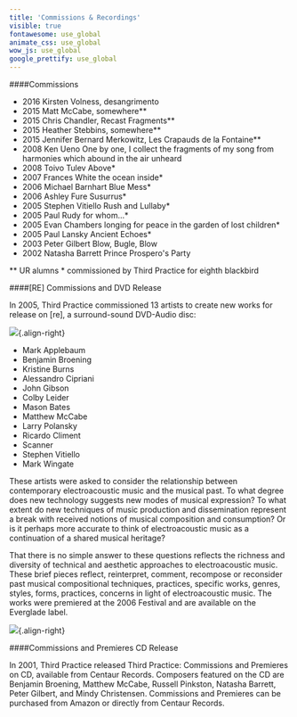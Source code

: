 ```yaml
---
title: 'Commissions & Recordings'
visible: true
fontawesome: use_global
animate_css: use_global
wow_js: use_global
google_prettify: use_global
---
```


####Commissions

* 2016 Kirsten Volness, desangrimento
* 2015 Matt McCabe, somewhere\*\*
* 2015 Chris Chandler, Recast Fragments\*\*
* 2015 Heather Stebbins, somewhere\*\*
* 2015 Jennifer Bernard Merkowitz, Les Crapauds de la Fontaine\*\*
* 2008 Ken Ueno One by one, I collect the fragments of my song from harmonies which abound in the air unheard
* 2008 Toivo Tulev Above\*
* 2007 Frances White the ocean inside\*
* 2006 Michael Barnhart Blue Mess\*
* 2006 Ashley Fure Susurrus\*
* 2005 Stephen Vitiello Rush and Lullaby\*
* 2005 Paul Rudy for whom...\*
* 2005 Evan Chambers longing for peace in the garden of lost children\*
* 2005 Paul Lansky Ancient Echoes\*
* 2003 Peter Gilbert Blow, Bugle, Blow
* 2002 Natasha Barrett Prince Prospero's Party

\*\* UR alumns \* commissioned by Third Practice for eighth blackbird

####[RE] Commissions and DVD Release

In 2005, Third Practice commissioned 13 artists to create new works for release on [re], a surround-sound DVD-Audio disc: 

![](http://thirdpractice.org/3p16/images/re_coverDVD.jpg){.align-right}

* Mark Applebaum
* Benjamin Broening
* Kristine Burns
* Alessandro Cipriani
* John Gibson
* Colby Leider
* Mason Bates
* Matthew McCabe
* Larry Polansky
* Ricardo Climent
* Scanner
* Stephen Vitiello
* Mark Wingate

These artists were asked to consider the relationship between contemporary electroacoustic music and the musical past. To what degree does new technology suggests new modes of musical expression? To what extent do new techniques of music production and dissemination represent a break with received notions of musical composition and consumption? Or is it perhaps more accurate to think of electroacoustic music as a continuation of a shared musical heritage? 

That there is no simple answer to these questions reflects the richness and diversity of technical and aesthetic approaches to electroacoustic music. These brief pieces reflect, reinterpret, comment, recompose or reconsider past musical compositional techniques, practices, specific works, genres, styles, forms, practices, concerns in light of electroacoustic music. The works were premiered at the 2006 Festival and are available on the Everglade label.

![](http://thirdpractice.org/3p16/images/crc2672.jpg){.align-right}

####Commissions and Premieres CD Release

In 2001, Third Practice released Third Practice: Commissions and Premieres on CD, available from Centaur Records. Composers featured on the CD are Benjamin Broening, Matthew McCabe, Russell Pinkston, Natasha Barrett, Peter Gilbert, and Mindy Christensen. Commissions and Premieres can be purchased from Amazon or directly from Centaur Records. 